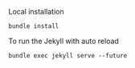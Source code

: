 Local installation

    bundle install

To run the Jekyll with auto reload

    bundle exec jekyll serve --future
    
